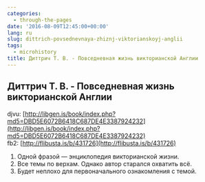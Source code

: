 ```yaml
---
categories:
  - through-the-pages
date: '2016-08-09T12:45:00+00:00'
lang: ru
slug: dittrich-povsednevnaya-zhiznj-viktorianskoyj-anglii
tags:
  - microhistory
title: Диттрич Т. В. - Повседневная жизнь викторианской Англии
---
```


## Диттрич Т. В. - Повседневная жизнь викторианской Англии

djvu: [http://libgen.is/book/index.php?md5=DBD5E6072B6418C687DE4E3387924232](http://libgen.is/book/index.php?md5=DBD5E6072B6418C687DE4E3387924232)  
fb2: [http://flibusta.is/b/431726](http://flibusta.is/b/431726)  

<!--more-->

1.  Одной фразой — энциклопедия викторианской жизни.
2.  Все темы по верхам. Однако автор старался охватить всё.
3.  Будет неплохо для первоначального ознакомления с темой.
